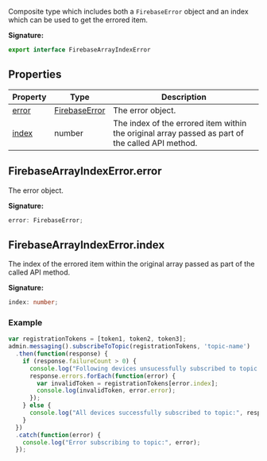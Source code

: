 Composite type which includes both a `FirebaseError` object and an index which can be used to get the errored item.

<b>Signature:</b>

```typescript
export interface FirebaseArrayIndexError 
```

## Properties

|  Property | Type | Description |
|  --- | --- | --- |
|  [error](./firebase-admin.firebasearrayindexerror.md#firebasearrayindexerrorerror) | [FirebaseError](./firebase-admin.firebaseerror.md#firebaseerror_interface) | The error object. |
|  [index](./firebase-admin.firebasearrayindexerror.md#firebasearrayindexerrorindex) | number | The index of the errored item within the original array passed as part of the called API method. |

## FirebaseArrayIndexError.error

The error object.

<b>Signature:</b>

```typescript
error: FirebaseError;
```

## FirebaseArrayIndexError.index

The index of the errored item within the original array passed as part of the called API method.

<b>Signature:</b>

```typescript
index: number;
```

### Example


```javascript
var registrationTokens = [token1, token2, token3];
admin.messaging().subscribeToTopic(registrationTokens, 'topic-name')
  .then(function(response) {
    if (response.failureCount > 0) {
      console.log("Following devices unsucessfully subscribed to topic:");
      response.errors.forEach(function(error) {
        var invalidToken = registrationTokens[error.index];
        console.log(invalidToken, error.error);
      });
    } else {
      console.log("All devices successfully subscribed to topic:", response);
    }
  })
  .catch(function(error) {
    console.log("Error subscribing to topic:", error);
  });

```

